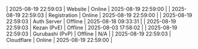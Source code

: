 | 2025-08-19 22:59:03 | Website | Online | 2025-08-19 22:59:00 |
| 2025-08-19 22:59:03 | Registration | Online | 2025-08-19 22:59:00 |
| 2025-08-19 22:59:03 | Auth Server | Offline | 2025-08-18 09:33:31 |
| 2025-08-19 22:59:03 | Kezan (PvE) | Offline | 2025-08-03 17:58:02 |
| 2025-08-19 22:59:03 | Gurubashi (PvP) | Offline | N/A |
| 2025-08-19 22:59:03 | Cloudflare | Online | 2025-08-19 22:59:00 |
